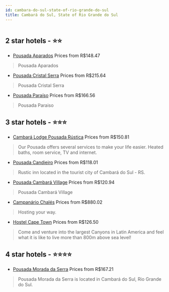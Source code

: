 ```yaml
---
id: cambara-do-sul-state-of-rio-grande-do-sul
title: Cambará do Sul, State of Rio Grande do Sul
---
```


<center><img src="https://static.hotelurbano.com/reservas/prod0/7/7321/5cdde8acef891_cambara-lodge.jpg" alt="" /></center>


##  2 star hotels - ⭐️⭐️

-    [Pousada Aparados](https://us.hurb.com/hotels/cambara-do-sul/pousada-aparados-11142?cmp=18055) Prices from R$148.47
   > Pousada Aparados
-    [Pousada Cristal Serra](https://us.hurb.com/hotels/cambara-do-sul/pousada-cristal-serra-11043?cmp=18055) Prices from R$215.64
   > Pousada Cristal Serra
-    [Pousada Paraíso](https://us.hurb.com/hotels/cambara-do-sul/pousada-paraiso-11099?cmp=18055) Prices from R$166.56
   > Pousada Paraiso

##  3 star hotels - ⭐️⭐️⭐️

-    [Cambará Lodge Pousada Rústica](https://us.hurb.com/hotels/cambara-do-sul/cambara-lodge-7321?cmp=18055) Prices from R$150.81
   > Our Pousada offers several services to make your life easier. Heated baths, room service, TV and internet.
-    [Pousada Candieiro](https://us.hurb.com/hotels/cambara-do-sul/pousada-candieiro-9427?cmp=18055) Prices from R$118.01
   > Rustic inn located in the tourist city of Cambará do Sul - RS.
-    [Pousada Cambará Village](https://us.hurb.com/hotels/cambara-do-sul/pousada-cambara-village-11249?cmp=18055) Prices from R$120.94
   > Pousada Cambará Village
-    [Campanário Chalés](https://us.hurb.com/hotels/cambara-do-sul/campanario-chales-5494?cmp=18055) Prices from R$880.02
   > Hosting your way.
-    [Hostel Cape Town](https://us.hurb.com/hotels/cambara-do-sul/hostel-cape-town-17609?cmp=18055) Prices from R$126.50
   > Come and venture into the largest Canyons in Latin America and feel what it is like to live more than 800m above sea level!

##  4 star hotels - ⭐️⭐️⭐️⭐️

-    [Pousada Morada da Serra](https://us.hurb.com/hotels/cambara-do-sul/pousada-morada-da-serra-18187?cmp=18055) Prices from R$167.21
   > Pousada Morada da Serra is located in Cambará do Sul, Rio Grande do Sul.
